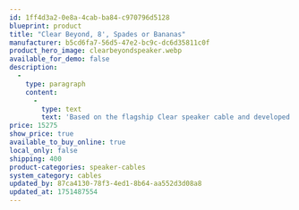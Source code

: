 ```yaml
---
id: 1ff4d3a2-0e8a-4cab-ba84-c970796d5128
blueprint: product
title: "Clear Beyond, 8', Spades or Bananas"
manufacturer: b5cd6fa7-56d5-47e2-bc9c-dc6d35811c0f
product_hero_image: clearbeyondspeaker.webp
available_for_demo: false
description:
  -
    type: paragraph
    content:
      -
        type: text
        text: 'Based on the flagship Clear speaker cable and developed to go beyond reference performance in cost no object systems where the speakers require large amounts of current flow, Clear Beyond speaker is absolutely neutral and transparent. Perfectly balanced with articulate lows and delicate highs. Amazing dynamics with zero compression. This cable is like running two pairs of Clear Speaker inside one jacket and can be internally bi-wired or bi-amped.'
price: 15275
show_price: true
available_to_buy_online: true
local_only: false
shipping: 400
product-categories: speaker-cables
system_category: cables
updated_by: 87ca4130-78f3-4ed1-8b64-aa552d3d08a8
updated_at: 1751487554
---
```

